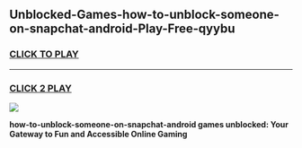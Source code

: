 
## Unblocked-Games-how-to-unblock-someone-on-snapchat-android-Play-Free-qyybu
<h3>
<a href="https://premium76.site?title=how-to-unblock-someone-on-snapchat-android&ref=18A1">CLICK TO PLAY</a></h3>
<hr>

<h3>
<a href="https://premium76.site?title=how-to-unblock-someone-on-snapchat-android&ref=18A1">CLICK 2 PLAY</a>
  
</h3>

<a href="https://premium76.site?title=how-to-unblock-someone-on-snapchat-android&ref=18A1"><img src="https://clearcache.store/games.png"></a>


**how-to-unblock-someone-on-snapchat-android games unblocked: Your Gateway to Fun and Accessible Online Gaming**

